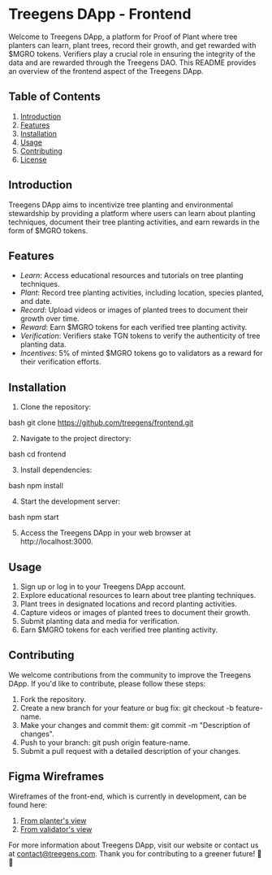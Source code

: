 # Treegens DApp - Frontend

Welcome to Treegens DApp, a platform for Proof of Plant where tree planters can learn, plant trees, record their growth, and get rewarded with $MGRO tokens. Verifiers play a crucial role in ensuring the integrity of the data and are rewarded through the Treegens DAO. This README provides an overview of the frontend aspect of the Treegens DApp.

## Table of Contents

1. [Introduction](#introduction)
2. [Features](#features)
3. [Installation](#installation)
4. [Usage](#usage)
5. [Contributing](#contributing)
6. [License](#license)

## Introduction

Treegens DApp aims to incentivize tree planting and environmental stewardship by providing a platform where users can learn about planting techniques, document their tree planting activities, and earn rewards in the form of $MGRO tokens.

## Features

- *Learn*: Access educational resources and tutorials on tree planting techniques.
- *Plant*: Record tree planting activities, including location, species planted, and date.
- *Record*: Upload videos or images of planted trees to document their growth over time.
- *Reward*: Earn $MGRO tokens for each verified tree planting activity.
- *Verification*: Verifiers stake TGN tokens to verify the authenticity of tree planting data.
- *Incentives*: 5% of minted $MGRO tokens go to validators as a reward for their verification efforts.

## Installation

1. Clone the repository:

bash
git clone https://github.com/treegens/frontend.git


2. Navigate to the project directory:

bash
cd frontend


3. Install dependencies:

bash
npm install


4. Start the development server:

bash
npm start


5. Access the Treegens DApp in your web browser at http://localhost:3000.

## Usage

1. Sign up or log in to your Treegens DApp account.
2. Explore educational resources to learn about tree planting techniques.
3. Plant trees in designated locations and record planting activities.
4. Capture videos or images of planted trees to document their growth.
5. Submit planting data and media for verification.
6. Earn $MGRO tokens for each verified tree planting activity.

## Contributing

We welcome contributions from the community to improve the Treegens DApp. If you'd like to contribute, please follow these steps:

1. Fork the repository.
2. Create a new branch for your feature or bug fix: git checkout -b feature-name.
3. Make your changes and commit them: git commit -m "Description of changes".
4. Push to your branch: git push origin feature-name.
5. Submit a pull request with a detailed description of your changes.

## Figma Wireframes

Wireframes of the front-end, which is currently in development, can be found here:

1. [From planter's view](https://www.figma.com/proto/TxrMEZpYUVb2iDy7XujsCh/Treegens-App-Development?page-id=8%3A5&type=design&node-id=481-1734&viewport=919%2C452%2C0.41&t=DYSQQuNtsAUmy9Ka-1&scaling=scale-down&starting-point-node-id=481%3A1734&mode=design)
2. [From validator's view](https://www.figma.com/proto/TxrMEZpYUVb2iDy7XujsCh/Treegens-App-Development?page-id=8%3A5&type=design&node-id=614-4479&viewport=-1793%2C363%2C0.38&t=iKbng5CSUjhnKZuI-1&scaling=scale-down&starting-point-node-id=614%3A4479&show-proto-sidebar=1&mode=design)

For more information about Treegens DApp, visit our website or contact us at [contact@treegens.com](mailto:contact@treegens.com). Thank you for contributing to a greener future! 🌳💚
